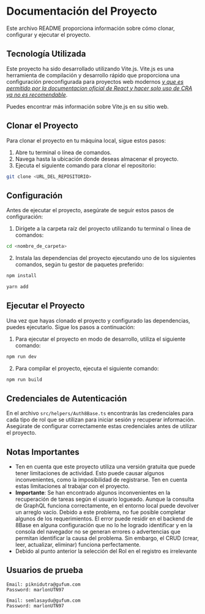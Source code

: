 # Documentación del Proyecto
Este archivo README proporciona información sobre cómo clonar, configurar y ejecutar el proyecto.

## Tecnología Utilizada
Este proyecto ha sido desarrollado utilizando Vite.js. Vite.js es una herramienta de compilación y desarrollo rápido que proporciona una configuración preconfigurada para proyectos web modernos [*y que es permitido por la documentacion oficial de React y hacer solo uso de CRA ya no es recomendable*](https://react.dev/learn/start-a-new-react-project).

Puedes encontrar más información sobre Vite.js en su sitio web.

## Clonar el Proyecto
Para clonar el proyecto en tu máquina local, sigue estos pasos:

1. Abre tu terminal o línea de comandos.
2. Navega hasta la ubicación donde deseas almacenar el proyecto.
3. Ejecuta el siguiente comando para clonar el repositorio:

```bash
git clone <URL_DEL_REPOSITORIO>
```

## Configuración
Antes de ejecutar el proyecto, asegúrate de seguir estos pasos de configuración:

1. Dirígete a la carpeta raíz del proyecto utilizando tu terminal o línea de comandos:
```bash
cd <nombre_de_carpeta>
```
2. Instala las dependencias del proyecto ejecutando uno de los siguientes comandos, según tu gestor de paquetes preferido:
```bash 
npm install
```
```bash
yarn add
```

## Ejecutar el Proyecto
Una vez que hayas clonado el proyecto y configurado las dependencias, puedes ejecutarlo. Sigue los pasos a continuación:

1. Para ejecutar el proyecto en modo de desarrollo, utiliza el siguiente comando:
```bash
npm run dev
```
2. Para compilar el proyecto, ejecuta el siguiente comando:
```bash
npm run build
```

## Credenciales de Autenticación
En el archivo `src/helpers/Auth8Base.ts` encontrarás las credenciales para cada tipo de rol que se utilizan para iniciar sesión y recuperar información. Asegúrate de configurar correctamente estas credenciales antes de utilizar el proyecto.

## Notas Importantes
* Ten en cuenta que este proyecto utiliza una versión gratuita que puede tener limitaciones de actividad. Esto puede causar algunos inconvenientes, como la imposibilidad de registrarse. Ten en cuenta estas limitaciones al trabajar con el proyecto.
* **Importante**: Se han encontrado algunos inconvenientes en la recuperación de tareas según el usuario logueado. Aunque la consulta de GraphQL funciona correctamente, en el entorno local puede devolver un arreglo vacío. Debido a este problema, no fue posible completar algunos de los requerimientos. El error puede residir en el backend de 8Base en alguna configuración que no lo he logrado identificar y en la consola del navegador no se generan errores o advertencias que permitan identificar la causa del problema. Sin embargo, el CRUD (crear, leer, actualizar, eliminar) funciona perfectamente.
* Debido al punto anterior la selección del Rol en el registro es irrelevante


## Usuarios de prueba
```
Email: piknidutra@gufum.com
Password: marlonUTN97
```
```
Email: semlasaydu@gufum.com
Password: marlonUTN97
```